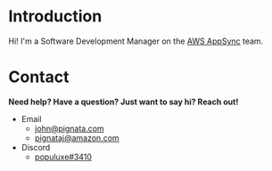 # Introduction

Hi! I'm a Software Development Manager on the [AWS AppSync](https://aws.amazon.com/appsync) team.

# Contact

**Need help? Have a question? Just want to say hi? Reach out!**

- Email
  - john@pignata.com
  - pignataj@amazon.com
- Discord
  - [populuxe#3410](https://discordapp.com/channels/@me/populuxe#3410)
